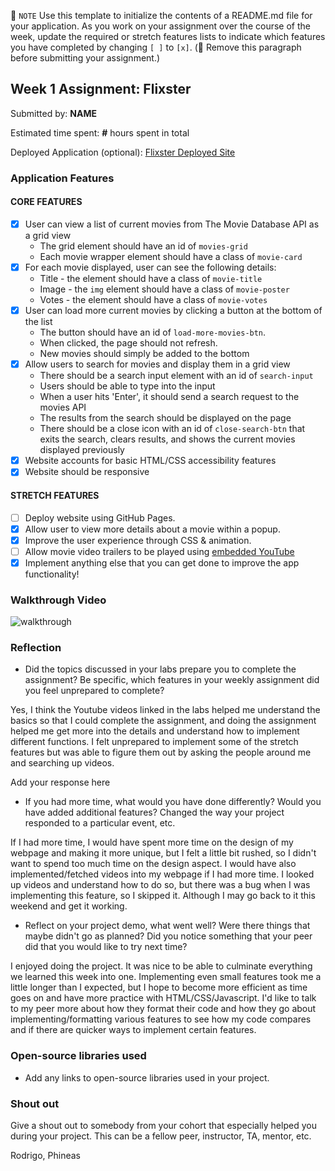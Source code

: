 📝 `NOTE` Use this template to initialize the contents of a README.md file for your application. As you work on your assignment over the course of the week, update the required or stretch features lists to indicate which features you have completed by changing `[ ]` to `[x]`. (🚫 Remove this paragraph before submitting your assignment.)

## Week 1 Assignment: Flixster

Submitted by: **NAME**

Estimated time spent: **#** hours spent in total

Deployed Application (optional): [Flixster Deployed Site](ADD_LINK_HERE)

### Application Features

#### CORE FEATURES

- [x] User can view a list of current movies from The Movie Database API as a grid view
  - The grid element should have an id of `movies-grid`
  - Each movie wrapper element should have a class of `movie-card`
- [x] For each movie displayed, user can see the following details:
  - Title - the element should have a class of `movie-title`
  - Image - the `img` element should have a class of `movie-poster`
  - Votes - the element should have a class of `movie-votes`
- [x] User can load more current movies by clicking a button at the bottom of the list
  - The button should have an id of `load-more-movies-btn`.
  - When clicked, the page should not refresh.
  - New movies should simply be added to the bottom
- [x] Allow users to search for movies and display them in a grid view
  - There should be a search input element with an id of `search-input`
  - Users should be able to type into the input
  - When a user hits 'Enter', it should send a search request to the movies API
  - The results from the search should be displayed on the page
  - There should be a close icon with an id of `close-search-btn` that exits the search, clears results, and shows the current movies displayed previously
- [x] Website accounts for basic HTML/CSS accessibility features
- [x] Website should be responsive

#### STRETCH FEATURES

- [ ] Deploy website using GitHub Pages. 
- [x] Allow user to view more details about a movie within a popup.
- [x] Improve the user experience through CSS & animation.
- [ ] Allow movie video trailers to be played using [embedded YouTube](https://support.google.com/youtube/answer/171780?hl=en)
- [x] Implement anything else that you can get done to improve the app functionality!

### Walkthrough Video

![walkthrough](https://github.com/laurenkiyomi/flixster_starter/blob/main/ezgif.com-gif-maker.gif)

### Reflection

* Did the topics discussed in your labs prepare you to complete the assignment? Be specific, which features in your weekly assignment did you feel unprepared to complete?

Yes, I think the Youtube videos linked in the labs helped me understand the basics so that I could complete the assignment, and doing the assignment helped me get more into the details and understand how to implement different functions. I felt unprepared to implement some of the stretch features but was able to figure them out by asking the people around me and searching up videos. 

Add your response here

* If you had more time, what would you have done differently? Would you have added additional features? Changed the way your project responded to a particular event, etc.

If I had more time, I would have spent more time on the design of my webpage and making it more unique, but I felt a little bit rushed, so I didn't want to spend too much time on the design aspect. I would have also implemented/fetched videos into my webpage if I had more time. I looked up videos and understand how to do so, but there was a bug when I was implementing this feature, so I skipped it. Although I may go back to it this weekend and get it working.

* Reflect on your project demo, what went well? Were there things that maybe didn't go as planned? Did you notice something that your peer did that you would like to try next time?

I enjoyed doing the project. It was nice to be able to culminate everything we learned this week into one. Implementing even small features took me a little longer than I expected, but I hope to become more efficient as time goes on and have more practice with HTML/CSS/Javascript. I'd like to talk to my peer more about how they format their code and how they go about implementing/formatting various features to see how my code compares and if there are quicker ways to implement certain features.

### Open-source libraries used

- Add any links to open-source libraries used in your project.

### Shout out

Give a shout out to somebody from your cohort that especially helped you during your project. This can be a fellow peer, instructor, TA, mentor, etc.

Rodrigo, Phineas
